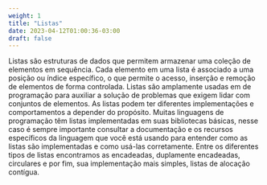 ```yaml
---
weight: 1
title: "Listas"
date: 2023-04-12T01:00:36-03:00
draft: false
---
```


Listas são estruturas de dados que permitem armazenar uma coleção de elementos em sequência. Cada elemento em uma lista é associado a uma posição ou índice específico, o que permite o acesso, inserção e remoção de elementos de forma controlada. Listas são amplamente usadas em de programação para auxiliar a solução de problemas que exigem lidar com conjuntos de elementos. As listas podem ter diferentes implementações e comportamentos a depender do propósito. Muitas linguagens de programação têm listas implementadas em suas bibliotecas básicas, nesse caso é sempre importante consultar a documentação e os recursos específicos da linguagem que você está usando para entender como as listas são implementadas e como usá-las corretamente. Entre os diferentes tipos de listas encontramos as encadeadas, duplamente encadeadas, circulares e por fim, sua implementação mais simples, listas de alocação contígua.
